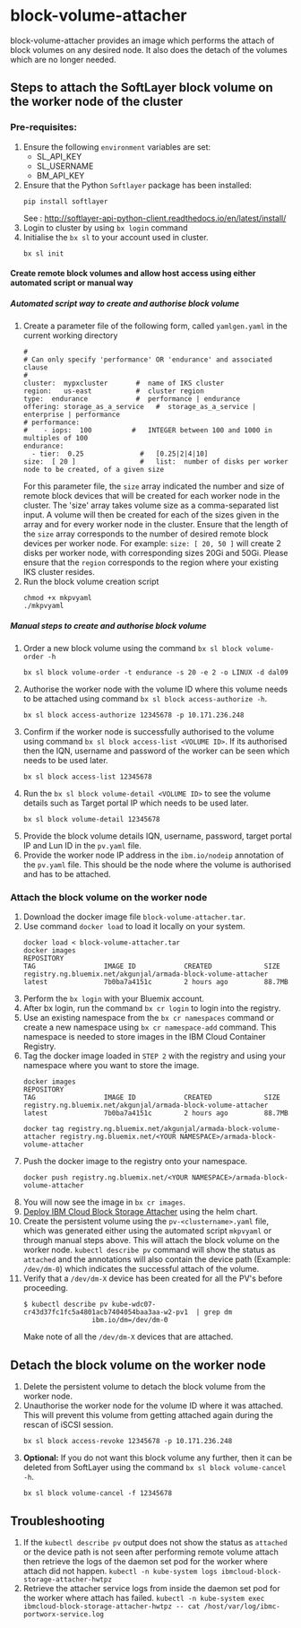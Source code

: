 # block-volume-attacher
block-volume-attacher provides an image which performs the attach of block volumes on any desired node. It also does the detach of the volumes which are no longer needed.

## Steps to attach the SoftLayer block volume on the worker node of the cluster

### Pre-requisites:
1. Ensure the following `environment` variables are set:
	* SL_API_KEY
	* SL_USERNAME
	* BM_API_KEY
1. Ensure that the Python `Softlayer` package has been installed:
	```
	pip install softlayer
	```
	See : http://softlayer-api-python-client.readthedocs.io/en/latest/install/
1. Login to cluster by using `bx login` command
1. Initialise the `bx sl` to your account used in cluster.
	```
	bx sl init
	```
#### Create remote block volumes and allow host access using either automated script or manual way
##### Automated script way to create and authorise block volume
1. Create a parameter file of the following form, called `yamlgen.yaml` in the current working directory
	```
	#
	# Can only specify 'performance' OR 'endurance' and associated clause
	#
	cluster:  mypxcluster       #  name of IKS cluster
	region:   us-east           #  cluster region
	type:  endurance            #  performance | endurance
	offering: storage_as_a_service   #  storage_as_a_service | enterprise | performance
	# performance:
	#    - iops:  100          #   INTEGER between 100 and 1000 in multiples of 100
	endurance:
	  - tier:  0.25              #   [0.25|2|4|10]
	size:  [ 20 ]                #   list:  number of disks per worker node to be created, of a given size
	```
	For this parameter file, the `size` array indicated the number and size of remote block devices that will be created for each worker node in the cluster. The 'size' array takes volume size as a comma-separated list input. A volume will then be created for each of the sizes given in the array and for every worker node in the cluster. Ensure that the length of the `size` array corresponds to the number of desired remote block devices per worker node. For example: `size: [ 20, 50 ]`  will create 2 disks per worker node, with corresponding sizes 20Gi and 50Gi.
	Please ensure that the `region` corresponds to the region where your existing IKS cluster resides.
1. Run the block volume creation script
	```
	chmod +x mkpvyaml
	./mkpvyaml
	```

##### Manual steps to create and authorise block volume
1. Order a new block volume using the command `bx sl block volume-order -h`
	```
	bx sl block volume-order -t endurance -s 20 -e 2 -o LINUX -d dal09
	```
1. Authorise the worker node with the volume ID where this volume needs to be attached using command `bx sl block access-authorize -h`.
	```
	bx sl block access-authorize 12345678 -p 10.171.236.248
	```
1. Confirm if the worker node is successfully authorised to the volume using command `bx sl block access-list <VOLUME ID>`. If its authorised then the IQN, username and password of the worker can be seen which needs to be used later.
	```
	bx sl block access-list 12345678
	```
1. Run the `bx sl block volume-detail <VOLUME ID>` to see the volume details such as Target portal IP which needs to be used later.
	```
	bx sl block volume-detail 12345678
	```
1. Provide the block volume details IQN, username, password, target portal IP and Lun ID in the `pv.yaml` file.
1. Provide the worker node IP address in the `ibm.io/nodeip` annotation of the `pv.yaml` file. This should be the node where the volume is authorised and has to be attached.

### Attach the block volume on the worker node
1. Download the docker image file `block-volume-attacher.tar`.
1. Use command `docker load` to load it locally on your system.
	```
	docker load < block-volume-attacher.tar
	docker images
	REPOSITORY                                                                 TAG                 IMAGE ID            CREATED             SIZE
	registry.ng.bluemix.net/akgunjal/armada-block-volume-attacher   latest              7b0ba7a4151c        2 hours ago         88.7MB
	```
1. Perform the `bx login` with your Bluemix account.
1. After bx login, run the command `bx cr login` to login into the registry.
1. Use an existing namespace from the `bx cr namespaces` command or create a new namespace using `bx cr namespace-add` command. This namespace is needed to store images in the IBM Cloud Container Registry.
1. Tag the docker image loaded in `STEP 2` with the registry and using your namespace where you want to store the image.
	```
	docker images
	REPOSITORY                                                                 TAG                 IMAGE ID            CREATED             SIZE
	registry.ng.bluemix.net/akgunjal/armada-block-volume-attacher   latest              7b0ba7a4151c        2 hours ago         88.7MB

	docker tag registry.ng.bluemix.net/akgunjal/armada-block-volume-attacher registry.ng.bluemix.net/<YOUR NAMESPACE>/armada-block-volume-attacher
	```
1. Push the docker image to the registry onto your namespace. 
	```
	docker push registry.ng.bluemix.net/<YOUR NAMESPACE>/armada-block-volume-attacher
	```
1. You will now see the image in `bx cr images`.
1. [Deploy IBM Cloud Block Storage Attacher](https://github.com/akgunjal/block-volume-attacher/blob/master/helm/ibmcloud-block-storage-attacher/README.md) using the helm chart.
1. Create the persistent volume using the `pv-<clustername>.yaml` file, which was generated either using the automated script `mkpvyaml` or through manual steps above. This will attach the block volume on the worker node. `kubectl describe pv` command will show the status as `attached` and the annotations will also contain the device path (Example: `/dev/dm-0`) which indicates the successful attach of the volume.
1. Verify that a `/dev/dm-X` device has been created for all the PV's before proceeding.
	```
	$ kubectl describe pv kube-wdc07-cr43d37fc1fc5a4801acb7404054baa3aa-w2-pv1  | grep dm
	                 ibm.io/dm=/dev/dm-0
	```
	Make note of all the `/dev/dm-X` devices that are attached.

## Detach the block volume on the worker node
1. Delete the persistent volume to detach the block volume from the worker node.
2. Unauthorise the worker node for the volume ID where it was attached. This will prevent this volume from getting attached again during the rescan of iSCSI session.
	```
	bx sl block access-revoke 12345678 -p 10.171.236.248
	```
3. **Optional:** If you do not want this block volume any further, then it can be deleted from SoftLayer using the command `bx sl block volume-cancel -h`.
	```
	bx sl block volume-cancel -f 12345678
	```

## Troubleshooting
1. If the `kubectl describe pv` output does not show the status as `attached` or the device path is not seen after performing remote volume attach then retrieve the logs of the daemon set pod for the worker where attach did not happen.
	`kubectl -n kube-system logs ibmcloud-block-storage-attacher-hwtpz`
2. Retrieve the attacher service logs from inside the daemon set pod for the worker where attach has failed.
	`kubectl -n kube-system exec ibmcloud-block-storage-attacher-hwtpz -- cat /host/var/log/ibmc-portworx-service.log`
